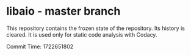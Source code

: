 # libaio - master branch

This repository contains the frozen state of the repository.
Its history is cleared. It is used only for static code
analysis with Codacy.

Commit Time: 1722651802